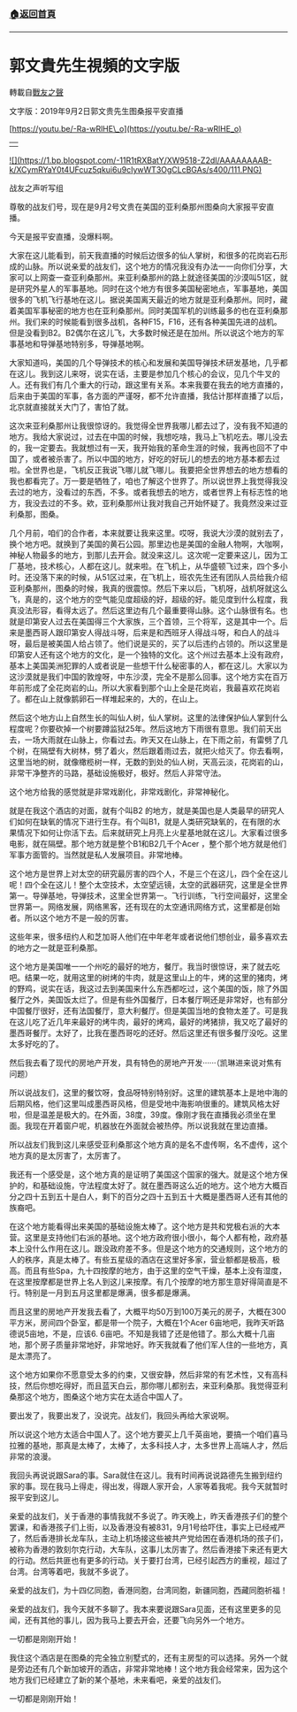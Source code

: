 ###  [:house:返回首頁](https://github.com/ourhimalayas/txt)
---
# 郭文貴先生視頻的文字版
轉載自[戰友之聲](http://littleantvoice.blogspot.com)

文字版：2019年9月2日郭文贵先生图桑报平安直播

[https://youtu.be/-Ra-wRlHE\_o](https://youtu.be/-Ra-wRlHE_o)
 


|  |
| --- |
|  |  |



[!\[\](https://1.bp.blogspot.com/-11R1tRXBatY/XW9518-Z2dI/AAAAAAAAB-k/XCymRYaY0t4UFcuz5qkui6u9cIywWT3OgCLcBGAs/s400/111.PNG)](https://1.bp.blogspot.com/-11R1tRXBatY/XW9518-Z2dI/AAAAAAAAB-k/XCymRYaY0t4UFcuz5qkui6u9cIywWT3OgCLcBGAs/s1600/111.PNG)


战友之声听写组

尊敬的战友们号，现在是9月2号文贵在美国的亚利桑那州图桑向大家报平安直播。

今天是报平安直播，没爆料啊。

大家在这儿能看到，前天我直播的时候后边很多的仙人掌树，和很多的花岗岩石形成的山脉。所以说亲爱的战友们，这个地方的情况我没有办法一一向你们分享，大家可以上网查一查亚利桑那州。来亚利桑那州的路上就途径美国的沙漠叫51区，就是研究外星人的军事基地。同时在这个地方有很多美国秘密地点，军事基地，美国很多的飞机飞行基地在这儿。据说美国离天最近的地方就是亚利桑那州。同时，藏着美国军事秘密的地方也在亚利桑那州。同时美国军机的训练最多的也在亚利桑那州。我们来的时候能看到很多战机，各种F15，F16，还有各种美国先进的战机。但是没看到B2。B2偶尔在这儿飞，大多数时候还是在加州。所以说这个地方的军事基地和导弹基地特别多，导弹基地啊。

大家知道吗，美国的几个导弹技术的核心和发展和美国导弹技术研发基地，几乎都在这儿。我到这儿来呀，说实在话，主要是参加几个核心的会议，见几个牛叉的人。还有我们有几个重大的行动，跟这里有关系。本来我要在我去的地方直播的，后来由于美国的军事，各方面的严谨呀，都不允许直播，我估计那样直播了以后，北京就直接就关大门了，害怕了就。

这次来亚利桑那州让我很惊讶的。我觉得全世界我哪儿都去过了，没有我不知道的地方。我给大家说过，过去在中国的时候，我想吃啥，我马上飞机吃去。哪儿没去的，我一定要去。我就想过有一天，我开始我的革命生涯的时候，我再也回不了中国了，或者被杀害了。所以中国的地方，好吃的好玩儿的想去的地方基本都去过啦。全世界也是，飞机反正我说飞哪儿就飞哪儿。我要把全世界想去的地方想看的我也都看完了。万一要是牺牲了，咱也了解这个世界了。所以说世界上我觉得我没去过的地方，没看过的东西，不多。或者我想去的地方，或者世界上有标志性的地方，我没去过的不多。欸，亚利桑那州让我对我自己开始怀疑了。我竟然没来过亚利桑那，图桑。

几个月前，咱们的合作者，本来就要让我来这里。哎呀，我说大沙漠的就别去了，换个地方吧。就换到了美国的黄石公园。那里边也是美国的金融人物啊，大咖啊，神秘人物最多的地方，到那儿去开会。就没来这儿。这次呢一定要来这儿，因为工厂基地，技术核心，人都在这儿。就来啦。在飞机上，从华盛顿飞过来，四个多小时。还没落下来的时候，从51区过来，在飞机上，班农先生还有团队人员给我介绍亚利桑那州，图桑的时候，我真的很震惊。然后下来以后，飞机呀，战机呀就这么飞，真是的，这个地方的空气能见度超级的好，超级的好。能见度到什么程度，我真没法形容，看得太远了。然后这里边有几个最重要得山脉。这个山脉很有名。也就是印第安人过去在美国得三个大家族，三个首领，三个将军，这是其中一个。后来是墨西哥人跟印第安人得战斗呀，后来是和西班牙人得战斗呀，和白人的战斗呀，最后是被美国人给占领了。他们说是买的，买了以后违约占领的。所以这里是印第安人还有这个地方的文化，是一个独特的文化。这个州过去基本上没有政府，基本上美国美洲犯罪的人或者说是一些想干什么秘密事的人，都在这儿。大家以为这沙漠就是我们中国的敦煌呀，中东沙漠，完全不是那么回事。这个地方实在百万年前形成了全花岗岩的山。所以大家看到那个山上全是花岗岩，我最喜欢花岗岩了。都在山上就像鹅卵石一样堆起来的，大的，在山上。

然后这个地方山上自然生长的叫仙人树，仙人掌树。这里的法律保护仙人掌到什么程度呢？你要砍掉一个树要蹲监狱25年。然后这地方下雨很有意思。我们前天出去，一场大雨就在山脉上，你看过去。昨天又在山脉上，在下雨之前，有雷劈了几个树，在隔壁有大树林，劈了着火，然后跟着雨过去，就把火给灭了。你去看啊，这里当地的树，就像橄榄树一样，无数的到处的仙人树，天高云淡，花岗岩的山，非常干净整齐的马路，基础设施极好，极好。然后人非常守法。

这个地方给我的感觉就是非常戏剧化，非常戏剧化，非常神秘化。

就是在我这个酒店的对面，就有个叫B2 的地方，就是美国也是人类最早的研究人们如何在缺氧的情况下进行生存。有个叫B1，就是人类研究缺氧的，在有限的水果情况下如何让你活下去。后来就研究上月亮上火星基地就在这儿。大家看过很多电影，就在隔壁。那个地方就是整个B1和B2几千个Acer ，整个那个地方就是他们军事方面管的。当然就是私人发展项目。非常地棒。

这个地方是世界上对太空的研究最厉害的四个人，不是三个在这儿，四个全在这儿呢！四个全在这儿！整个太空技术，太空望远镜，太空的武器研究，这里是全世界第一。导弹基地，导弹技术，这里全世界第一。飞行训练，飞行空间最好，这里全世界第一。网络发展，网络黑客，还有现在的太空通讯网络方式，这里都是创始者。所以这个地方不是一般的厉害。

这些年来，很多纽约人和芝加哥人他们在中年老年或者说他们想创业，最多喜欢去的地方之一就是亚利桑那。

这个地方是美国唯一一个州吃的最好的地方，餐厅。我当时很惊讶，来了就去吃吧。结果一吃，就用这里的树烤的牛肉，就是这里山上的牛，烤的这里的猪肉，烤的野鸡，说实在话，我这过去到美国来什么东西都吃过，这个美国的饭，除了外国餐厅之外，美国饭太烂了。但是有些外国餐厅，日本餐厅啊还是非常好，也有部分中国餐厅很好，还有法国餐厅，意大利餐厅。但是美国当地的食物太差了。可是我在这儿吃了近几年来最好的烤牛肉，最好的烤鸡，最好的烤猪排，我又吃了最好的墨西哥餐厅。太好了，比我在墨西哥吃的还好。然后这里还有很多餐厅没吃。这里太多好吃的了。

然后我去看了现代的房地产开发，具有特色的房地产开发······（凯琳进来说对焦有问题）

所以说战友们，这里的餐饮呀，食品呀特别特别好。这里的建筑基本上是地中海的后期风格，他们这里叫成墨西哥风格，但是受地中海影响很重的。建筑风格太好啦，但是温差是极大的。在外面，38度，39度。像刚才我在直播我必须坐在里面。我现在开着窗户呢，机器放在外面就会被热停。所以说我就在里边直播。

所以战友们我到这儿来感受亚利桑那这个地方真的是名不虚传啊，名不虚传，这个地方真的是太厉害了，太厉害了。

我还有一个感受是，这个地方真的是证明了美国这个国家的强大。就是这个地方保护的，和基础设施，守法程度太好了。就在墨西哥这么近的地方。这个地方大概百分之四十五到五十是白人，剩下的百分之四十五到五十大概是墨西哥人还有其他的族裔吧。

在这个地方能看得出来美国的基础设施太棒了。这个地方是共和党极右派的大本营。这里是支持他们右派的基地。这个地方政府很小很小，每个人都有枪，政府基本上没什么作用在这儿。跟没政府差不多。但是这个地方的交通规则，这个地方的人的秩序，真是太棒了。有些五星级的酒店在这里好多家，营业额都是极高，极高。而且有些Spa，九十四按摩的地方，由于这里的空气干燥，基本上没有湿度，在这里按摩都是世界上名人到这儿来按摩。有几个按摩的地方那生意好得简直是不行。特别是一月到五月这里都是爆满，很多都是爆满。

而且这里的房地产开发我去看了，大概平均50万到100万美元的房子，大概在300平方米，房间四个卧室，都是带一个院子，大概在1个Acer 6亩地吧，我昨天听路德说5亩地，不是，应该6. 6亩吧。不知是我错了还是他错了。那么大概十几亩地，那个房子质量非常地好，非常地好。昨天我就看了他们军人住的一些地方，真是太漂亮了。

这个地方如果你不愿意受太多的约束，又很安静，然后非常的有艺术性，又有高科技，然后你想吃得好，而且蓝天白云，那你哪儿都别去，来亚利桑那。我觉得亚利桑那这个地方，图桑这个地方实在太适合中国人了。

要出发了，我要出发了，没说完。战友们，我回头再给大家说啊。

所以说这个地方太适合中国人了。这个地方要买上几千英亩地，要搞一个咱们喜马拉雅的基地，那真是太棒了，太棒了，太多科技人才，太多世界上高端人才，然后非常的浪漫。

我回头再说说跟Sara的事。Sara就住在这儿。我有时间再说说路德先生搬到纽约家的事。现在我马上得走，得出发，得跟人家开会，人家等着我呢。我今天就暂时报平安到这儿。

亲爱的战友们，关于香港的事情我就不多说了。昨天晚上，昨天香港孩子们的整个罢课，和香港孩子们上街，以及香港没有被831，9月1号给吓住，事实上已经戒严了，然后香港排长龙车队，主动上机场接这些被共产党给困在香港机场的孩子们，被称为香港的敦刻尔克行动，大车队，这事儿太厉害了。然后香港接下来还有更大的行动。然后共匪也有更多的行动。关于要打台湾，已经引起西方的重视，超过了台湾。台湾等着吧，我就不多说了。

亲爱的战友们，为十四亿同胞，香港同胞，台湾同胞，新疆同胞，西藏同胞祈福！

亲爱的战友们，我今天就不多聊了。我本来要说跟Sara见面，还有这里更多的见闻，还有其他的事儿，因为我马上要去开会，还要飞向另外一个地方。

一切都是刚刚开始！

我住这个酒店是在图桑的完全独立别墅式的，还有主房型的可以选择。另外一个就是旁边还有几个新加坡开的酒店，非常非常地棒！这个地方我会经常来，因为这个地方我们已经建立了新的某个基地，未来看吧，亲爱的战友们。

一切都是刚刚开始！